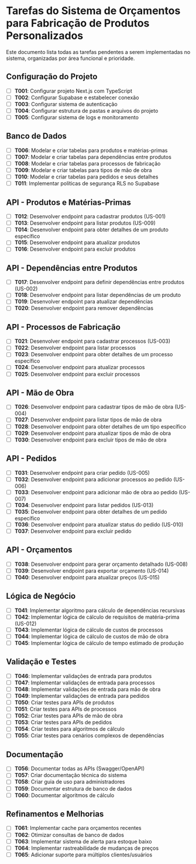 # Tarefas do Sistema de Orçamentos para Fabricação de Produtos Personalizados

Este documento lista todas as tarefas pendentes a serem implementadas no sistema, organizadas por área funcional e prioridade.

## Configuração do Projeto

- [ ] **T001**: Configurar projeto Next.js com TypeScript
- [ ] **T002**: Configurar Supabase e estabelecer conexão
- [ ] **T003**: Configurar sistema de autenticação
- [ ] **T004**: Configurar estrutura de pastas e arquivos do projeto
- [ ] **T005**: Configurar sistema de logs e monitoramento

## Banco de Dados

- [ ] **T006**: Modelar e criar tabelas para produtos e matérias-primas
- [ ] **T007**: Modelar e criar tabelas para dependências entre produtos
- [ ] **T008**: Modelar e criar tabelas para processos de fabricação
- [ ] **T009**: Modelar e criar tabelas para tipos de mão de obra
- [ ] **T010**: Modelar e criar tabelas para pedidos e seus detalhes
- [ ] **T011**: Implementar políticas de segurança RLS no Supabase

## API - Produtos e Matérias-Primas

- [ ] **T012**: Desenvolver endpoint para cadastrar produtos (US-001)
- [ ] **T013**: Desenvolver endpoint para listar produtos (US-009)
- [ ] **T014**: Desenvolver endpoint para obter detalhes de um produto específico
- [ ] **T015**: Desenvolver endpoint para atualizar produtos
- [ ] **T016**: Desenvolver endpoint para excluir produtos

## API - Dependências entre Produtos

- [ ] **T017**: Desenvolver endpoint para definir dependências entre produtos (US-002)
- [ ] **T018**: Desenvolver endpoint para listar dependências de um produto
- [ ] **T019**: Desenvolver endpoint para atualizar dependências
- [ ] **T020**: Desenvolver endpoint para remover dependências

## API - Processos de Fabricação

- [ ] **T021**: Desenvolver endpoint para cadastrar processos (US-003)
- [ ] **T022**: Desenvolver endpoint para listar processos
- [ ] **T023**: Desenvolver endpoint para obter detalhes de um processo específico
- [ ] **T024**: Desenvolver endpoint para atualizar processos
- [ ] **T025**: Desenvolver endpoint para excluir processos

## API - Mão de Obra

- [ ] **T026**: Desenvolver endpoint para cadastrar tipos de mão de obra (US-004)
- [ ] **T027**: Desenvolver endpoint para listar tipos de mão de obra
- [ ] **T028**: Desenvolver endpoint para obter detalhes de um tipo específico
- [ ] **T029**: Desenvolver endpoint para atualizar tipos de mão de obra
- [ ] **T030**: Desenvolver endpoint para excluir tipos de mão de obra

## API - Pedidos

- [ ] **T031**: Desenvolver endpoint para criar pedido (US-005)
- [ ] **T032**: Desenvolver endpoint para adicionar processos ao pedido (US-006)
- [ ] **T033**: Desenvolver endpoint para adicionar mão de obra ao pedido (US-007)
- [ ] **T034**: Desenvolver endpoint para listar pedidos (US-013)
- [ ] **T035**: Desenvolver endpoint para obter detalhes de um pedido específico
- [ ] **T036**: Desenvolver endpoint para atualizar status do pedido (US-010)
- [ ] **T037**: Desenvolver endpoint para excluir pedido

## API - Orçamentos

- [ ] **T038**: Desenvolver endpoint para gerar orçamento detalhado (US-008)
- [ ] **T039**: Desenvolver endpoint para exportar orçamento (US-014)
- [ ] **T040**: Desenvolver endpoint para atualizar preços (US-015)

## Lógica de Negócio

- [ ] **T041**: Implementar algoritmo para cálculo de dependências recursivas
- [ ] **T042**: Implementar lógica de cálculo de requisitos de matéria-prima (US-012)
- [ ] **T043**: Implementar lógica de cálculo de custos de processos
- [ ] **T044**: Implementar lógica de cálculo de custos de mão de obra
- [ ] **T045**: Implementar lógica de cálculo de tempo estimado de produção

## Validação e Testes

- [ ] **T046**: Implementar validações de entrada para produtos
- [ ] **T047**: Implementar validações de entrada para processos
- [ ] **T048**: Implementar validações de entrada para mão de obra
- [ ] **T049**: Implementar validações de entrada para pedidos
- [ ] **T050**: Criar testes para APIs de produtos
- [ ] **T051**: Criar testes para APIs de processos
- [ ] **T052**: Criar testes para APIs de mão de obra
- [ ] **T053**: Criar testes para APIs de pedidos
- [ ] **T054**: Criar testes para algoritmos de cálculo
- [ ] **T055**: Criar testes para cenários complexos de dependências

## Documentação

- [ ] **T056**: Documentar todas as APIs (Swagger/OpenAPI)
- [ ] **T057**: Criar documentação técnica do sistema
- [ ] **T058**: Criar guia de uso para administradores
- [ ] **T059**: Documentar estrutura de banco de dados
- [ ] **T060**: Documentar algoritmos de cálculo

## Refinamentos e Melhorias

- [ ] **T061**: Implementar cache para orçamentos recentes
- [ ] **T062**: Otimizar consultas de banco de dados
- [ ] **T063**: Implementar sistema de alerta para estoque baixo
- [ ] **T064**: Implementar rastreabilidade de mudanças de preços
- [ ] **T065**: Adicionar suporte para múltiplos clientes/usuários 